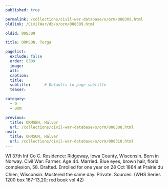 ```yaml
---
published: true

permalink: /collections/civil-war-database/o/orm/008309.html
oldlink: /CivilWar/db/o/orm/008309.html

oldid: 008309

title: ORMSON, Torga

pagelist:
  exclude: false
  order: 8309
  image: 
  alt:
  caption:
  title:
  subtitle:      # Defaults to page subtitle
  teaser:

category: 
  - O 
  - ORM

previous:
  title: ORMSEN, Halvor
  url: /collections/civil-war-database/o/orm/008308.html  
next:
  title: ORMSUN, Halver
  url: /collections/civil-war-database/o/orm/008310.html   
---
```

WI 37th Inf Co C. Residence: Ridgeway, Iowa County, Wisconsin. Born in Norway. Civil War: Farmer. Age 44. Married. Blue eyes, brown hair, florid complexion, 5&#146;8&#148;. Drafted. Enrolled for one year on 28 Oct 1864 at Prairie du Chien, Wisconsin. Mustered the same day. Private. Sources: (WHS Series 1200 box 167-13,20; red book vol 42)